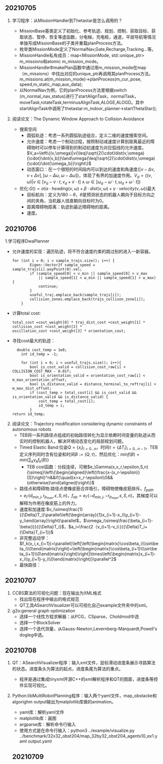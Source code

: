 ## 20210705

1. 学习程序：从MissionHandler到Thetastar是怎么调用的？

   * MissionBase基类定义了初始化、参考轨迹、规划、控制、获取目标、获取状态、暂停、恢复等虚函数，分电梯，充电桩，通道，平层导航等情况单独写成MissionBase的子类并重载planProcess方法。
   * 枚举类MissionMode定义了NormalNav,Gate,Recharge,Tracking...等。
   * MissionHandle私有成员：map<MissionMode, std::unique_ptr<MissionBase>> m_missions和atomic<MissionMode> m_mission_mode。
   *  MissionHandle中makePlan函数中通过用m_mission_mode在map（m_missions）中找出对应的unique_ptr再调用其planProcess方法。m_missions.at(m_mission_mode)->planProcess(m_cur_pose, speed,m_static_map,aux_data);
   * 以NormalNav为例，它的planProcess方法里根据switch (m_normal_nav_status)进行了startAlignTask，normalTask，moveTask,rotateTask,terminusAlignTask,ALOGE,ALOGD。其中startAlignTask中调用了thetastar:m_indoor_planner->startThetaStar();
2. 阅读论文：The Dynamic Window Approach to Collision Avoidance 
   * 搜索空间
     * 圆弧轨迹：考虑一系列圆弧轨迹组合，定义二维的速度搜索空间。
     * 允许速度：考虑一个制动过程，按照制动减速度计算到距离最近的障碍物时可以停车计算得到的制动初速度为对应弧线的允许速度。$V_a=\left\{(v,\omega)|v{\leq}\sqrt{2{\cdot}dist(v,\omega){\cdot}\dot{v_b}}\land\omega{\leq}\sqrt{2{\cdot}dist(v,\omega){\cdot}\dot{\omega_b}}\right\}$
     * 动态窗口：在一个很短的时间段内可以到达的速度和角速度$\{[v-{\Delta}v,v+{\Delta}v],[\omega-{\Delta}\omega,\omega-{\Delta}\omega]\}$，体现了有界的加速度作用。$V_d=\left\{(v,\omega)|v\in[v_a-\dot{v}{\cdot}t,v_a+\dot{v}{\cdot}t]\land\omega\in[\omega_a-\dot{\omega}{\cdot}t,\omega_a+\dot{\omega}{\cdot}t]\right\}$
   * 优化:$G()=\sigma({\alpha}{\cdot}heading(v,\omega)+\beta{\cdot}dist(v,\omega)+\gamma{\cdot}velocity(v,\omega))$最大
     * 目标航向：定义为$180-\theta$，$\theta$是预测状态的机器人朝向于目标方向之间的夹角，当机器人径直朝向目标时为0。
     * 距离障碍物距离：轨迹到最近障碍物的距离。
     * 速度。

## 20210706

1.学习程序DwaPlanner

* 允许速度的实现：遍历轨迹，将不符合速度约束的跳过别的进入一新容器。

  ```
  for (int i = 0; i < sample_trajs.size(); i++) {
          Eigen::Vector2f sample_speed = sample_trajs[i].wayPoint(0).vel;
          if (sample_speed[0] < v_min || sample_speed[0] > v_max
              || sample_speed[1] < w_min || sample_speed[1] > w_max) {
              continue;
          }
          useful_traj.emplace_back(sample_trajs[i]);
          collision_zones.emplace_back(trajs_collison_zone[i]);
      }
  ```

* 计算total cost:

  ```
  total_cost =cost_weight[0] * traj_dist_cost +cost_weight[1] * collision_cost +cost_weight[2] * 			            oscillation_cost +cost_weight[3] * orientation_cost;
  ```

  

* 寻找cost最大的轨迹：

  ```
    double cost_temp = 1e8;
      int id_temp = -1;
  
      for (int i = 0; i < useful_trajs.size(); i++){
          bool is_cost_valid = collision_cost_raw[i] < COLLISION_COST_MAX - 0.01f;
          bool is_orientation_valid = orientation_cost_raw[i] < m_max_orientation_offset;
          bool is_distance_valid = distance_terminal_to_reftraj[i] < m_max_dist_offset;
          if (cost_temp > total_cost[i] && is_cost_valid && is_orientation_valid && is_distance_valid) {
              cost_temp = total_cost[i];
              id_temp = i;
          }
  return id_temp;
  ```


2. 阅读论文：Trajectory modification considering dynamic constraints of autonomous robots
   * TEB将一系列路径点组成的初始路径转化为显示依赖时间变量的轨迹从而实时的控制机器人，解决环境动态变化的局部规划问题。
   * Timed Elastic Band:位姿$Q=\{x_i\}_{i=0...n}$，时间$\tau=\{{\Delta}T_i\}_{i=0...n-1}$，TEB定义序列同时含有位姿和时间$B:=(Q,\tau)$，然后优化：$minf(B)=min\{\sum_{k}\gamma_kf_k(B)\}$
     * TEB cost函数：分段连续，可微$e_\Gamma(x,x_r,\epsilon,S,n){\simeq}\left\{\begin{aligned}\left(\frac{x-(x_r-\epsilon)}{S}\right)^n&&if{\quad}x>x_r-\epsilon\\0&&{otherwise}\end{aligned}\right\}$
   * 路径点和障碍物:路径点使橡皮筋合并吸引，障碍物使橡皮筋排斥。$f_{path}=e_\Gamma(d_{min,j},r_{p_{max}},\epsilon,S,n)$，$f_{ob}=e_\Gamma(-d_{min,j},-r_{p_{max}},\epsilon,S,n)$，其梯度可以解释为作用在橡皮筋上的外力。
   * 速度和加速度:$v_i\simeq\frac{1}{{\Delta}T_i}\parallel\left(\begin{array}{1}x_{i+1}-x_i\\y_{i+1}-y_i\end{array}\right)\parallel$，$\omega_i\simeq\frac{\beta_{i+1}-\beta{i}}{{\Delta}T_i}$，$a_i=\frac{2（v_{i+1}-v_i）}{{\Delta}T_i+{\Delta}T_{i+1}}$
   * 非完整运动学：$f_k(x_i,x_{i+1})=\parallel{\left[\left(\begin{matrix}\cos\beta_i\\\sin\beta_i\\0\end{matrix}\right)+\left(\begin{matrix}\cos\beta_{i+1}\\\sin\beta_{i+1}\\0\end{matrix}\right)\right]\times\left(\begin{matrix}x_{i+1}-x_i\\y_{i+1}-y_i\\0\end{matrix}\right)}\parallel^2$
   * 最快路径：

## 20210707

1. CCBS算法的可视化问题：现在输出为XML格式
   * 找出现在程序中输出的格式规范
   * QT工具ASearchVisualizer可以可视化自己example文件夹中的xml。
2. g2o:general graph optimization
   * 选择一个线性方程求解器：从PCG，CSparse，Choldmod中选
   * 选择一个BlockSolver
   * 选择一个迭代测量，从Gauss-Newton,Levernberg-Marquardt,Powell's dogleg中选。

##  20210708 

1. QT：ASearchVisualizer程序：输入xml文件，鼠标滑动进度条展示寻路算法的状态。进度条头为算法的起点，进度条尾为算法的重点。

   * 程序是通过集成tinyxml开源C++的xml解析程序和QT的图窗，进度条等控件实现可视化。

2. Python:libMultiRobotPlanning程序：输入两个yaml文件，map_obstacke和 algorighm output输出为matplotlib库做的animation。

   * yaml库：解析yaml文件
   * matplotlib库：画图
   * argparse库：解析命令行输入
   * 使用方式是在命令行输入：python3 ../example/visualize.py ../benchmark/32x32_obst204/map_32by32_obst204_agents10_ex1.yaml output.yaml

   ##  20210709

